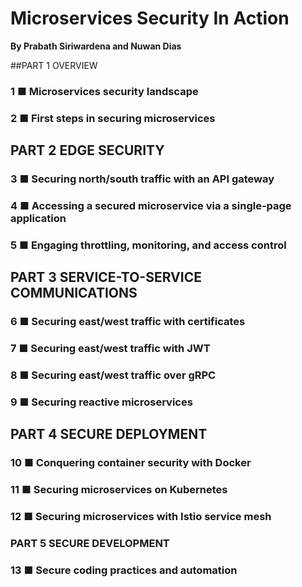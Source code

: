 # Microservices Security In Action
**By Prabath Siriwardena and Nuwan Dias**

##PART 1 OVERVIEW 
### 1 ■ Microservices security landscape
### 2 ■ First steps in securing microservices
## PART 2 EDGE SECURITY 
### 3 ■ Securing north/south traffic with an API gateway
### 4 ■ Accessing a secured microservice via a single-page application
### 5 ■ Engaging throttling, monitoring, and access control
## PART 3 SERVICE-TO-SERVICE COMMUNICATIONS 
### 6 ■ Securing east/west traffic with certificates 
### 7 ■ Securing east/west traffic with JWT 
### 8 ■ Securing east/west traffic over gRPC
### 9 ■ Securing reactive microservices
## PART 4 SECURE DEPLOYMENT 
### 10 ■ Conquering container security with Docker
### 11 ■ Securing microservices on Kubernetes
### 12 ■ Securing microservices with Istio service mesh
### PART 5 SECURE DEVELOPMENT 
### 13 ■ Secure coding practices and automation
